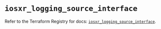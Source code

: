 # `iosxr_logging_source_interface`

Refer to the Terraform Registry for docs: [`iosxr_logging_source_interface`](https://registry.terraform.io/providers/ciscodevnet/iosxr/0.6.0/docs/resources/logging_source_interface).

